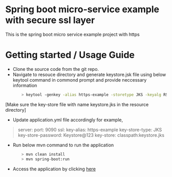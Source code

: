 # Spring boot micro-service example with secure ssl layer
This is the spring boot micro service example project with https
# Getting started / Usage Guide
- Clone the source code from the git repo.
- Navigate to resouce directory and generate keystore.jsk file using below keytool command in commond prompt and provide neccessary information
```sh
       > keytool -genkey -alias https-example -storetype JKS -keyalg RSA -keysize 2048 -validity 365 -key-store keystore.jks
```
[Make sure the key-store file with name keystore.jks in the resource directory]
- Update application.yml file accordingly for example,
>server:
  port: 9090
  ssl:
    key-alias: https-example
    key-store-type: JKS
    key-store-password: Keystore@123
    key-store: classpath:keystore.jks
>
- Run below mvn command to run the application
```sh
       > mvn clean install
       > mvn spring-boot:run
```
- Access the application by clicking [here](https://localhost:9090/actuator/health)